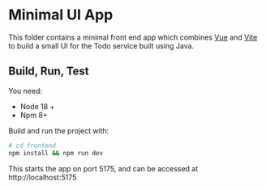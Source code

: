 # Minimal UI App

This folder contains a minimal front end app which combines [Vue](https://vuejs.org/guide/introduction.html) and [Vite](https://vitejs.dev/guide/)  
to build a small UI for the Todo service built using Java. 

## Build, Run, Test

You need:

* Node 18 +
* Npm 8+

Build and run the project with:

```bash
# cd frontend
npm install && npm run dev
```

This starts the app on port 5175, and can be accessed at http://localhost:5175
